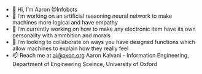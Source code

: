- 👋 Hi, I’m Aaron @Infobots
- 👀 I’m working on an artificial reasoning neural network to make machines more logical and have empathy
- 🌱 I’m currently working on how to make any electronic item have its own personality with ammbition and morals
- 💞️ I’m looking to collaborate on ways you have designed functions which allow machines to explain how they really feel 
- 📫 Reach me at ai@oxon.org Aaron Kalvani - Information Engineering, Department of Engineering Sceince, University of Oxford

<!---
Infobots/Infobots is a ✨ special ✨ repository because its `README.md` (this file) appears on your GitHub profile.
You can click the Preview link to take a look at your changes.
--->
